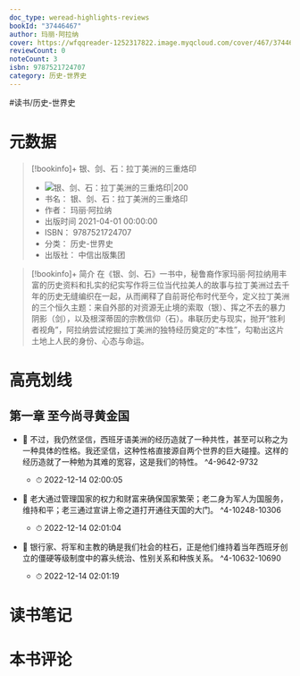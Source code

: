 ```yaml
---
doc_type: weread-highlights-reviews
bookId: "37446467"
author: 玛丽·阿拉纳
cover: https://wfqqreader-1252317822.image.myqcloud.com/cover/467/37446467/t7_37446467.jpg
reviewCount: 0
noteCount: 3
isbn: 9787521724707
category: 历史-世界史
---
```


#读书/历史-世界史

# 元数据
> [!bookinfo]+ 银、剑、石：拉丁美洲的三重烙印
> - ![ 银、剑、石：拉丁美洲的三重烙印|200](https://wfqqreader-1252317822.image.myqcloud.com/cover/467/37446467/t7_37446467.jpg)
> - 书名： 银、剑、石：拉丁美洲的三重烙印
> - 作者： 玛丽·阿拉纳
> - 出版时间 2021-04-01 00:00:00
> - ISBN： 9787521724707
> - 分类： 历史-世界史
> - 出版社： 中信出版集团

> [!bookinfo]+ 简介
> 在《银、剑、石》一书中，秘鲁裔作家玛丽·阿拉纳用丰富的历史资料和扎实的纪实写作将三位当代拉美人的故事与拉丁美洲过去千年的历史无缝编织在一起，从而阐释了自前哥伦布时代至今，定义拉丁美洲的三个恒久主题：来自外部的对资源无止境的索取（银）、挥之不去的暴力阴影（剑），以及根深蒂固的宗教信仰（石）。串联历史与现实，抛开“胜利者视角”，阿拉纳尝试挖掘拉丁美洲的独特经历奠定的“本性”，勾勒出这片土地上人民的身份、心态与命运。
# 高亮划线

## 第一章 至今尚寻黄金国


- 📌 不过，我仍然坚信，西班牙语美洲的经历造就了一种共性，甚至可以称之为一种具体的性格。我还坚信，这种性格直接源自两个世界的巨大碰撞。这样的经历造就了一种勉为其难的宽容，这是我们的特性。 ^4-9642-9732
    - ⏱ 2022-12-14 02:00:05 

- 📌 老大通过管理国家的权力和财富来确保国家繁荣；老二身为军人为国服务，维持和平；老三通过宣讲上帝之道打开通往天国的大门。 ^4-10248-10306
    - ⏱ 2022-12-14 02:01:04 

- 📌 银行家、将军和主教的确是我们社会的柱石，正是他们维持着当年西班牙创立的僵硬等级制度中的寡头统治、性别关系和种族关系。 ^4-10632-10690
    - ⏱ 2022-12-14 02:01:19 
# 读书笔记

# 本书评论
